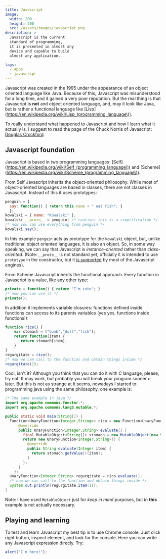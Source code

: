 ```yaml
---
title: Javascript
image: 
  width: 200
  height: 200
  src: /assets/images/javascript.png
description: >
  Javascript is the current
  standard of programming,
  it is presented in almost any
  device and capable to build
  almost any application.

tags:
  - apps
  - javascript
---
```

Javascript was created in the 1995 
under the appearance of an
object oriented language like
Java. 
Because of this, Javascript
was misunderstood for a long
time, and it gained a very
poor reputation.
But the real thing is that
Javascript is **not** and object
oriented language, and, may 
it look like Java, but is
rather a functional language
like 
[Lisp](https://en.wikipedia.org/wiki/Lisp_(programming_language\)).

To really understand what happened
to Javascript and how I learn what
it actually is, I suggest to read
the page of the Chuck Norris of 
Javascript: 
[Douglas Crockford](http://javascript.crockford.com/javascript.html).

## Javascript foundation

Javascript is based in two programming languages:
[Self](https://en.wikipedia.org/wiki/Self_(programming_language\))
and
[Scheme](https://en.wikipedia.org/wiki/Scheme_(programming_language\)).

From Self Javascript inherits the 
object-oriented philosophy.
While most of object-oriented
languages are based in classes,
there are not classes in Javascript.
Instead of this it uses prototypes:

```javascript
penguin = {
  say: function() { return this.name + " eat fish"; }
  };
kowalski = { name: "Kowalski" };
kowalski.__proto__ = penguin; /* caution: this is a simplification */
/* now you can use everything from penguin */
kowalski.say();
```
	
In this example `penguin` acts as prototype for the
`kowalski` object, but, unlike traditional object
oriented languages, it is also an object. 
So, in some way speaking, we can say that Javascript 
is *instance-oriented* rather than *class-oriented*.
(Note: `__proto__` is not standard yet, 
officially it is intended to use `prototype` in the constructor,
but it 
[is supported](https://developer.mozilla.org/en/docs/JavaScript/Reference/Global_Objects/Object/proto)
by most of the Javascript
engines).

From Scheme Javascript inherits the
functional approach. 
Every function in Javascript is
a value, like any other type:

```javascript
private = function() { return "I'm cute"; }
/* now you can use it */
private();
```

In addition it implements variable closures:
functions defined inside functions can 
access to its parents variables (yes yes,
functions inside functions!):

```javascript
function rico() {
	var stomach = ["bomb","doll","fish"];
	return function(item) {
	   return stomach[item];
	}
}
regurgitate = rico();
/* now we can call to the function and obtain things inside */
regurgitate(1);
```
	
Cool, isn't it? 
Although you think that you can do it with C language,
please, try not. 
It may work, but probably you will break your program
sooner o later.
But this is not as strange at it seems,
nowadays I started to programming java using the same
philosophy, one example is:

```java
/* The same example in java */
import org.apache.commons.functor.*;
import org.apache.commons.lang3.mutable.*;

public static void main(String[]) {
  Function<UnaryFunction<Integer,String>> rico = new Function<UnaryFunction<Integer,String>>() {
      @override
      public UnaryFunction<Integer,String> evaluate() {
	    final MutableObject<String[]> stomach = new MutableObject(new String[] {"bomb","doll","fish"});
		return new UnaryFunction<Integer,String>() {
		  @override
		  public String evaluate(Integer item) {
		    return stomach.getValue()[item];
		  }
		};
      }
	};
  UnaryFunction<Integer,String> regurgitate = rico.evaluate();
  /* now we can call to the function and obtain things inside */
  System.out.println(regurgitate.item(1));
}
```

Note: I have used `MutableObject` just for *keep in mind* 
purposes, but in **this** example is not actually necessary.

	
## Playing and learning

To test and learn Javascript my best tip is to use Chrome console.
Just click right button, inspect element, and look for the
console. 
Here you can write any Javascript expression direcly. Try:

```javascript
alert("I'm here!");
```
